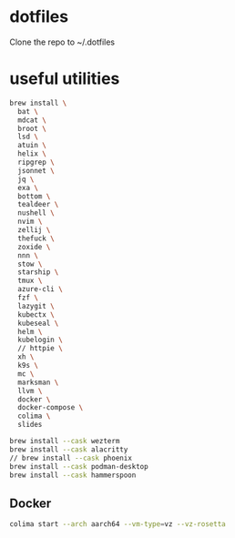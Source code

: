 # dotfiles

Clone the repo to ~/.dotfiles

# useful utilities

```bash
brew install \
  bat \
  mdcat \
  broot \
  lsd \
  atuin \
  helix \
  ripgrep \
  jsonnet \
  jq \
  exa \
  bottom \
  tealdeer \
  nushell \
  nvim \
  zellij \
  thefuck \
  zoxide \
  nnn \
  stow \
  starship \
  tmux \
  azure-cli \
  fzf \
  lazygit \
  kubectx \
  kubeseal \
  helm \
  kubelogin \
  // httpie \
  xh \
  k9s \
  mc \
  marksman \
  llvm \
  docker \
  docker-compose \
  colima \
  slides


```

```bash
brew install --cask wezterm
brew install --cask alacritty
// brew install --cask phoenix
brew install --cask podman-desktop
brew install --cask hammerspoon
```

## Docker

```bash
colima start --arch aarch64 --vm-type=vz --vz-rosetta
```
